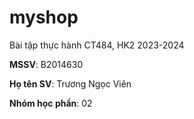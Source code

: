 # myshop

Bài tập thực hành CT484, HK2 2023-2024

**MSSV**: B2014630

**Họ tên SV**: Trương Ngọc Viên

**Nhóm học phần**: 02
